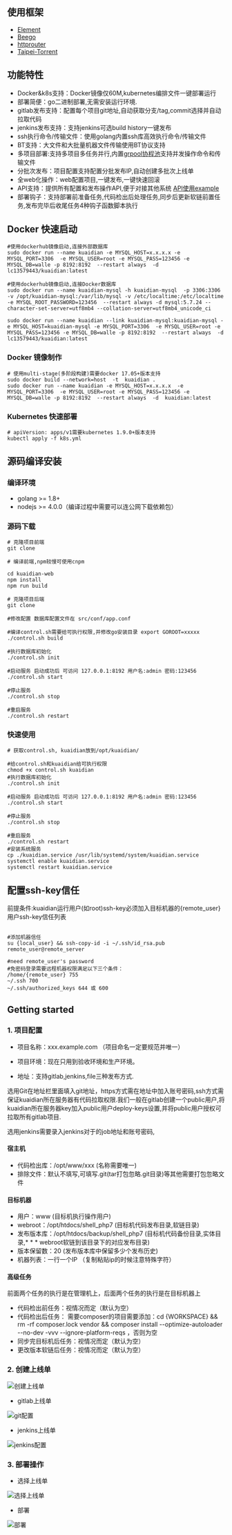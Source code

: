 ## 使用框架
* [Element](http://element-cn.eleme.io/#/zh-CN)
* [Beego](https://beego.me/)
* [httprouter](https://github.com/julienschmidt/httprouter) 
* [Taipei-Torrent](https://github.com/jackpal/Taipei-Torrent) 

## 功能特性
* Docker&k8s支持：Docker镜像仅60M,kubernetes编排文件一键部署运行
* 部署简便：go二进制部署,无需安装运行环境.
* gitlab发布支持：配置每个项目git地址,自动获取分支/tag,commit选择并自动拉取代码
* jenkins发布支持：支持jenkins可选build history一键发布
* ssh执行命令/传输文件：使用golang内置ssh库高效执行命令/传输文件
* BT支持：大文件和大批量机器文件传输使用BT协议支持
* 多项目部署:支持多项目多任务并行,内置[grpool协程池](https://github.com/linclin/grpool)支持并发操作命令和传输文件
* 分批次发布：项目配置支持配置分批发布IP,自动创建多批次上线单
* 全web化操作：web配置项目,一键发布,一键快速回滚
* API支持：提供所有配置和发布操作API,便于对接其他系统  [API使用example](api_example/example.go)
* 部署钩子：支持部署前准备任务,代码检出后处理任务,同步后更新软链前置任务,发布完毕后收尾任务4种钩子函数脚本执行

## Docker 快速启动
``` shell
#使用dockerhub镜像启动,连接外部数据库
sudo docker run --name kuaidian -e MYSQL_HOST=x.x.x.x -e MYSQL_PORT=3306  -e MYSQL_USER=root -e MYSQL_PASS=123456 -e MYSQL_DB=walle -p 8192:8192  --restart always  -d   lc13579443/kuaidian:latest 

#使用dockerhub镜像启动,连接Docker数据库
sudo docker run --name kuaidian-mysql -h kuaidian-mysql  -p 3306:3306  -v /opt/kuaidian-mysql:/var/lib/mysql -v /etc/localtime:/etc/localtime -e MYSQL_ROOT_PASSWORD=123456  --restart always -d mysql:5.7.24 --character-set-server=utf8mb4 --collation-server=utf8mb4_unicode_ci

sudo docker run --name kuaidian --link kuaidian-mysql:kuaidian-mysql -e MYSQL_HOST=kuaidian-mysql -e MYSQL_PORT=3306  -e MYSQL_USER=root -e MYSQL_PASS=123456 -e MYSQL_DB=walle -p 8192:8192  --restart always  -d   lc13579443/kuaidian:latest 
```
### Docker 镜像制作
``` shell
# 使用multi-stage(多阶段构建)需要docker 17.05+版本支持
sudo docker build --network=host  -t  kuaidian .
sudo docker run --name kuaidian -e MYSQL_HOST=x.x.x.x  -e MYSQL_PORT=3306  -e MYSQL_USER=root -e MYSQL_PASS=123456 -e MYSQL_DB=walle -p 8192:8192  --restart always  -d  kuaidian:latest 

```
### Kubernetes 快速部署
``` shell 
# apiVersion: apps/v1需要kubernetes 1.9.0+版本支持
kubectl apply -f k8s.yml

```

## 源码编译安装
### 编译环境
- golang >= 1.8+ 
- nodejs >= 4.0.0（编译过程中需要可以连公网下载依赖包）

### 源码下载

``` shell
# 克隆项目前端
git clone

# 编译前端,npm较慢可使用cnpm

cd kuaidian-web
npm install
npm run build

# 克隆项目后端
git clone

#修改配置 数据库配置文件在 src/conf/app.conf

#编译control.sh需要给可执行权限,并修改go安装目录 export GOROOT=xxxxx
./control.sh build

#执行数据库初始化
./control.sh init

#启动服务 启动成功后 可访问 127.0.0.1:8192 用户名:admin 密码:123456
./control.sh start

#停止服务
./control.sh stop

#重启服务
./control.sh restart
```

### 快速使用
``` shell
# 获取control.sh, kuaidian放到/opt/kuaidian/

#给control.sh和kuaidian给可执行权限
chmod +x control.sh kuaidian
#执行数据库初始化
./control.sh init

#启动服务 启动成功后 可访问 127.0.0.1:8192 用户名:admin 密码:123456
./control.sh start

#停止服务
./control.sh stop

#重启服务
./control.sh restart
#安装系统服务
cp ./kuaidian.service /usr/lib/systemd/system/kuaidian.service
systemctl enable kuaidian.service
systemctl restart kuaidian.service
```
## 配置ssh-key信任
前提条件:kuaidian运行用户(如root)ssh-key必须加入目标机器的{remote_user}用户ssh-key信任列表

``` shell

#添加机器信任
su {local_user} && ssh-copy-id -i ~/.ssh/id_rsa.pub remote_user@remote_server

#need remote_user's password
#免密码登录需要远程机器权限满足以下三个条件：
/home/{remote_user} 755
~/.ssh 700
~/.ssh/authorized_keys 644 或 600
```


## Getting started
### 1. 项目配置

* 项目名称：xxx.example.com   （项目命名一定要规范并唯一）

* 项目环境：现在只用到验收环境和生产环境。

* 地址：支持gitlab,jenkins,file三种发布方式.

 选用Git在地址栏里面填入git地址，https方式需在地址中加入账号密码,ssh方式需保证kuaidian所在服务器有代码拉取权限.我们一般在gitlab创建一个public用户,将kuaidian所在服务器key加入public用户deploy-keys设置,并将public用户授权可拉取所有gitlab项目.

 选用jenkins需要录入jenkins对于的job地址和账号密码,


#### 宿主机
* 代码检出库：/opt/www/xxx (名称需要唯一)
* 排除文件：默认不填写,可填写.git(tar打包忽略.git目录)等其他需要打包忽略文件

#### 目标机器
* 用户：www  (目标机执行操作用户)
* webroot：/opt/htdocs/shell_php7 (目标机代码发布目录,软链目录)
* 发布版本库：/opt/htdocs/backup/shell_php7 (目标机代码备份目录,实体目录,* * * webroot软链到该目录下的对应发布目录)
* 版本保留数：20 (发布版本库中保留多少个发布历史)
* 机器列表：一行一个IP  （复制粘贴ip的时候注意特殊字符）

#### 高级任务
前面两个任务的执行是在管理机上，后面两个任务的执行是在目标机器上

* 代码检出前任务：视情况而定（默认为空）
* 代码检出后任务： 需要composer的项目需要添加：cd {WORKSPACE} && rm -rf composer.lock vendor && composer install --optimize-autoloader --no-dev -vvv --ignore-platform-reqs ，否则为空
* 同步完目标机后任务：视情况而定（默认为空）
* 更改版本软链后任务：视情况而定（默认为空）

### 2. 创建上线单

![创建上线单](docs/images/pub1.png)

* gitlab上线单

![git配置](docs/images/pub2-git.png)

* jenkins上线单

![jenkins配置](docs/images/pub2-jenkins.png)

### 3. 部署操作 

* 选择上线单

![选择上线单](docs/images/pub3.png)

* 部署

![部署](docs/images/pub4.png)
